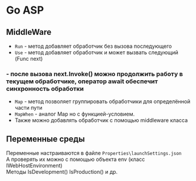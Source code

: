 Go ASP
=

## MiddleWare
* `Run` - метод добавляет обработчик без вызова последующего
* `Use` - метод добавляет обработчик и может вызвать следующий (Func<Task> next)
### - после вызова next.Invoke() можно продолжить работу в текущем обработчике, оператор await обеспечит синхронность обработки
* `Map` - метод позволяет группировать обработчики для определённой части пути
* `MapWhen` - аналог Map но с функцией-условием.
* Также можно добавлять обработчик с помощью middleware класса 

## Переменные среды
Переменные настраиваются в файле `Properties\launchSettings.json`  
А проверять их можно с помощью объекта env (класс IWebHostEnvironment)  
Методы IsDevelopment() IsProduction() и др.
